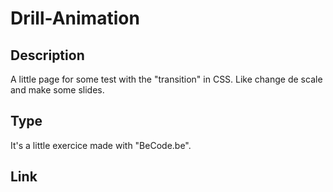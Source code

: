 # Drill-Animation

## Description

A little page for some test with the "transition" in CSS. Like change de scale and make some slides.

## Type
It's a little exercice made with "BeCode.be".

## Link